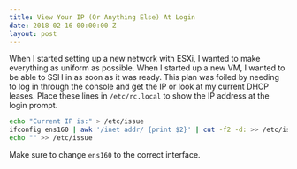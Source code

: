 ```yaml
---
title: View Your IP (Or Anything Else) At Login
date: 2018-02-16 00:00:00 Z
layout: post
---
```


When I started setting up a new network with ESXi, I wanted to make everything as uniform as possible. When I started up a new VM, I wanted to be able to SSH in as soon as it was ready. This plan was foiled by needing to log in through the console and get the IP or look at my current DHCP leases. Place these lines in `/etc/rc.local` to show the IP address at the login prompt.

```bash
echo "Current IP is:" > /etc/issue
ifconfig ens160 | awk '/inet addr/ {print $2}' | cut -f2 -d: >> /etc/issue
echo "" >> /etc/issue
```

Make sure to change `ens160` to the correct interface.
